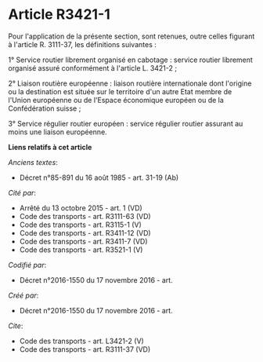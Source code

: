 # Article R3421-1

Pour l'application de la présente section, sont retenues, outre celles figurant à l'article R. 3111-37, les définitions
suivantes : 

1° Service routier librement organisé en cabotage : service routier librement organisé assuré conformément à l'article L.
3421-2 ; 

2° Liaison routière européenne : liaison routière internationale dont l'origine ou la destination est située sur le
territoire d'un autre Etat membre de l'Union européenne ou de l'Espace économique européen ou de la Confédération suisse ; 

3° Service régulier routier européen : service régulier routier assurant au moins une liaison européenne.

**Liens relatifs à cet article**

_Anciens textes_:

  - Décret n°85-891 du 16 août 1985 - art. 31-19 (Ab)

_Cité par_:

  - Arrêté du 13 octobre 2015 - art. 1 (VD)
  - Code des transports - art. R3111-63 (VD)
  - Code des transports - art. R3115-1  (V)
  - Code des transports - art. R3411-12 (VD)
  - Code des transports - art. R3411-7 (VD)
  - Code des transports - art. R3521-1 (V)

_Codifié par_:

  - Décret n°2016-1550 du 17 novembre 2016 - art.

_Créé par_:

  - Décret n°2016-1550 du 17 novembre 2016 - art.

_Cite_:

  - Code des transports - art. L3421-2 (V)
  - Code des transports - art. R3111-37 (VD)
